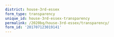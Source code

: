 ```yaml
---
district: house-3rd-essex
form_type: transparency
unique_id: house-3rd-essex-transparency
permalink: /2020bq/house-3rd-essex/transparency/
form_id: '201707123019141'
---
```

